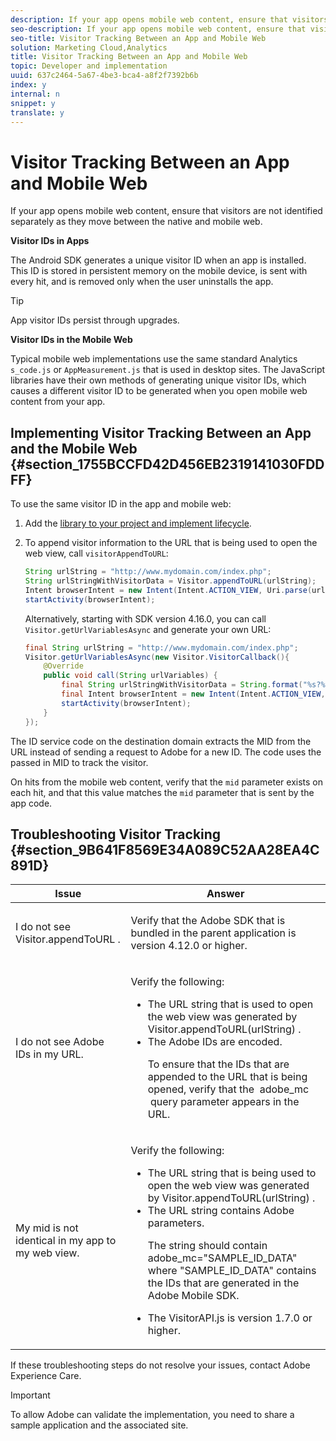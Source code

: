 ```yaml
---
description: If your app opens mobile web content, ensure that visitors are not identified separately as they move between the native and mobile web.
seo-description: If your app opens mobile web content, ensure that visitors are not identified separately as they move between the native and mobile web.
seo-title: Visitor Tracking Between an App and Mobile Web
solution: Marketing Cloud,Analytics
title: Visitor Tracking Between an App and Mobile Web
topic: Developer and implementation
uuid: 637c2464-5a67-4be3-bca4-a8f2f7392b6b
index: y
internal: n
snippet: y
translate: y
---
```


# Visitor Tracking Between an App and Mobile Web

If your app opens mobile web content, ensure that visitors are not identified separately as they move between the native and mobile web.

 **Visitor IDs in Apps**

The Android SDK generates a unique visitor ID when an app is installed. This ID is stored in persistent memory on the mobile device, is sent with every hit, and is removed only when the user uninstalls the app. 

>[!TIP]
>
>App visitor IDs persist through upgrades.

**Visitor IDs in the Mobile Web**

Typical mobile web implementations use the same standard Analytics `s_code.js` or `AppMeasurement.js` that is used in desktop sites. The JavaScript libraries have their own methods of generating unique visitor IDs, which causes a different visitor ID to be generated when you open mobile web content from your app.

## Implementing Visitor Tracking Between an App and the Mobile Web {#section_1755BCCFD42D456EB2319141030FDDFF}

To use the same visitor ID in the app and mobile web:

1. Add the [library to your project and implement lifecycle](../getting_started/dev_qs.md#concept_13176B6E37F547D6935E37125F457972). 
1. To append visitor information to the URL that is being used to open the web view, call `visitorAppendToURL`:

   ```java
   String urlString = "http://www.mydomain.com/index.php"; 
   String urlStringWithVisitorData = Visitor.appendToURL(urlString); 
   Intent browserIntent = new Intent(Intent.ACTION_VIEW, Uri.parse(urlStringWithVisitorData)); 
   startActivity(browserIntent);
   ```

   Alternatively, starting with SDK version 4.16.0, you can call `Visitor.getUrlVariablesAsync` and generate your own URL:

   ```java
   final String urlString = "http://www.mydomain.com/index.php"; 
   Visitor.getUrlVariablesAsync(new Visitor.VisitorCallback(){ 
       @Override 
       public void call(String urlVariables) { 
           final String urlStringWithVisitorData = String.format("%s?%s", urlString, urlVariables); 
           final Intent browserIntent = new Intent(Intent.ACTION_VIEW, Uri.parse(urlStringWithVisitorData)); 
           startActivity(browserIntent); 
       } 
   });
   ```

The ID service code on the destination domain extracts the MID from the URL instead of sending a request to Adobe for a new ID. The code uses the passed in MID to track the visitor.

On hits from the mobile web content, verify that the `mid` parameter exists on each hit, and that this value matches the `mid` parameter that is sent by the app code.

## Troubleshooting Visitor Tracking {#section_9B641F8569E34A089C52AA28EA4C891D}

<table id="table_49CAA00C9E594111B689F0B0C9350960"> 
 <thead> 
  <tr> 
   <th colname="col1" class="entry"> Issue </th> 
   <th colname="col2" class="entry"> Answer </th> 
  </tr> 
 </thead>
 <tbody> 
  <tr> 
   <td colname="col1"> <p>I do not see <span class="codeph"> Visitor.appendToURL </span>. </p> </td> 
   <td colname="col2"> <p> Verify that the Adobe SDK that is bundled in the parent application is version 4.12.0 or higher. </p> </td> 
  </tr> 
  <tr> 
   <td colname="col1"> <p>I do not see Adobe IDs in my URL. </p> </td> 
   <td colname="col2"> <p> Verify the following: 
     <ul id="ul_AED9EEA8870044CB94DC02187A8F2FE3"> 
      <li id="li_4BF02EF85AEF4D01BC31630B289CEF11"> The URL string that is used to open the web view was generated by <span class="codeph"> Visitor.appendToURL(urlString) </span>. </li> 
      <li id="li_02405034BCF14B55B9F1134B5B515222"> The Adobe IDs are encoded. <p>To ensure that the IDs that are appended to the URL that is being opened, verify that the&nbsp; <span class="codeph"> adobe_mc </span>&nbsp;query parameter appears in the URL. </p> </li> 
     </ul> </p> </td> 
  </tr> 
  <tr> 
   <td colname="col1"> <p>My <span class="codeph"> mid </span> is not identical in my app to my web view. </p> </td> 
   <td colname="col2"> <p> Verify the following: 
     <ul id="ul_4ED3CA3DC4B64ED195CE1DD82C77C096"> 
      <li id="li_7C4B6DD460A841BF82D3F6EBA15034E9"> The URL string that is being used to open the web view was generated by <span class="codeph"> Visitor.appendToURL(urlString) </span>. </li> 
      <li id="li_499B4B24E5F14B988D88222790BE59A1"> The URL string contains Adobe parameters. <p>The string should contain <span class="codeph"> adobe_mc="SAMPLE_ID_DATA" </span> where <span class="codeph"> "SAMPLE_ID_DATA" </span> contains the IDs that are generated in the Adobe Mobile SDK. </p> </li> 
      <li id="li_DCED5FE73F304205A01A76070BA61569">The <span class="codeph"> VisitorAPI.js </span> is version 1.7.0 or higher. </li> 
     </ul> </p> </td> 
  </tr> 
 </tbody> 
</table>

If these troubleshooting steps do not resolve your issues, contact Adobe Experience Care.

>[!IMPORTANT]
>
>To allow Adobe can validate the implementation, you need to share a sample application and the associated site.

